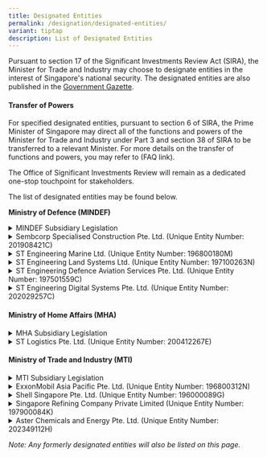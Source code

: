 ```yaml
---
title: Designated Entities
permalink: /designation/designated-entities/
variant: tiptap
description: List of Designated Entities
---
```

<p>Pursuant to section 17 of the Significant Investments Review Act (SIRA),
the Minister for Trade and Industry may choose to designate entities in
the interest of Singapore's national security. The designated entities
are also published in the <a href="https://www.egazette.gov.sg/" rel="noopener nofollow" target="_blank">Government Gazette</a>.</p>
<h4><strong>Transfer of Powers</strong></h4>
<p>For specified designated entities, pursuant to section 6 of SIRA, the
Prime Minister of Singapore may direct all of the functions and powers
of the Minister for Trade and Industry under Part 3 and section 38 of SIRA
to be transferred to a relevant Minister. For more details on the transfer
of functions and powers, you may refer to (FAQ link).</p>
<p>The Office of Significant Investments Review will remain as a dedicated
one-stop touchpoint for stakeholders.</p>
<p>The list of designated entities may be found below.</p>
<p><strong>Ministry of Defence (MINDEF)</strong>
</p>
<div data-type="detailGroup" class="isomer-accordion isomer-accordion-white">
<details class="isomer-details">
<summary>MINDEF Subsidiary Legislation</summary>
<div data-type="detailsContent" class="isomer-details-content">
<p><em>(To be updated)</em>
</p>
</div>
</details>
<details class="isomer-details">
<summary>Sembcorp Specialised Construction Pte. Ltd. (Unique Entity Number: 201908421C)</summary>
<div data-type="detailsContent" class="isomer-details-content">
<p></p>
<table style="minWidth: 50px">
<colgroup>
<col>
<col>
</colgroup>
<tbody>
<tr>
<td rowspan="1" colspan="1">
<p><strong>Date of Designation</strong>
</p>
</td>
<td rowspan="1" colspan="1">
<p>31 May 2024
<br><a href="https://assets.egazette.gov.sg/2024/Government%20Gazette/Notices%20under%20other%20Acts/1731.pdf" rel="noopener nofollow" target="_blank">Information on Designation</a>
</p>
</td>
</tr>
<tr>
<td rowspan="1" colspan="1">
<p><strong>Date of Transfer</strong>
</p>
</td>
<td rowspan="1" colspan="1">
<p>26 Feb 2025</p>
</td>
</tr>
<tr>
<td rowspan="1" colspan="1">
<p><strong>Minister-in-charge</strong>
</p>
</td>
<td rowspan="1" colspan="1">
<p>Minister for Defence</p>
</td>
</tr>
</tbody>
</table>
</div>
</details>
<details class="isomer-details">
<summary>ST Engineering Marine Ltd. (Unique Entity Number: 196800180M)</summary>
<div data-type="detailsContent" class="isomer-details-content">
<p></p>
<p>Date of Designation: 31 May 2024
<br><a href="https://assets.egazette.gov.sg/2024/Government%20Gazette/Notices%20under%20other%20Acts/1731.pdf" rel="noopener noreferrer nofollow" target="_blank">Information on Designation</a>
</p>
<p></p>
<p>Date of Transfer: 26 Feb 2025</p>
<p></p>
<p>Minister-in-charge: Minister for Defence</p>
</div>
</details>
<details class="isomer-details">
<summary>ST Engineering Land Systems Ltd. (Unique Entity Number: 197100263N)</summary>
<div data-type="detailsContent" class="isomer-details-content">
<p></p>
<p>Date of Designation: 31 May 2024
<br><a href="https://assets.egazette.gov.sg/2024/Government%20Gazette/Notices%20under%20other%20Acts/1731.pdf" rel="noopener noreferrer nofollow" target="_blank">Information on Designation</a>
</p>
<p></p>
<p>Date of Transfer: 26 Feb 2025</p>
<p></p>
<p></p>
<p>Minister-in-charge: Minister for Defence</p>
</div>
</details>
<details class="isomer-details">
<summary>ST Engineering Defence Aviation Services Pte. Ltd. (Unique Entity Number:
197501559C)</summary>
<div data-type="detailsContent" class="isomer-details-content">
<p></p>
<p>Date of Designation: 31 May 2024
<br><a href="https://assets.egazette.gov.sg/2024/Government%20Gazette/Notices%20under%20other%20Acts/1731.pdf" rel="noopener noreferrer nofollow" target="_blank">Information on Designation</a>
</p>
<p></p>
<p>Date of Transfer: 26 Feb 2025</p>
<p></p>
<p></p>
<p>Minister-in-charge: Minister for Defence</p>
</div>
</details>
<details class="isomer-details">
<summary>ST Engineering Digital Systems Pte. Ltd. (Unique Entity Number: 202029257C)</summary>
<div data-type="detailsContent" class="isomer-details-content">
<p></p>
<p>Date of Designation: 31 May 2024
<br><a href="https://assets.egazette.gov.sg/2024/Government%20Gazette/Notices%20under%20other%20Acts/1731.pdf" rel="noopener noreferrer nofollow" target="_blank">Information on Designation</a>
</p>
<p></p>
<p>Date of Transfer: 26 Feb 2025</p>
<p></p>
<p></p>
<p>Minister-in-charge: Minister for Defence</p>
</div>
</details>
</div>
<h4><strong>Ministry of Home Affairs (MHA)</strong></h4>
<div data-type="detailGroup" class="isomer-accordion isomer-accordion-white">
<details class="isomer-details">
<summary>MHA Subsidiary Legislation</summary>
<div data-type="detailsContent" class="isomer-details-content">
<p><em>(To be updated)</em>
</p>
</div>
</details>
<details class="isomer-details">
<summary>ST Logistics Pte. Ltd. (Unique Entity Number: 200412267E)</summary>
<div data-type="detailsContent" class="isomer-details-content">
<p></p>
<p>Date of Designation: 31 May 2024
<br><a href="https://assets.egazette.gov.sg/2024/Government%20Gazette/Notices%20under%20other%20Acts/1731.pdf" rel="noopener noreferrer nofollow" target="_blank">Information on Designation</a>
</p>
<p></p>
<p>Date of Transfer: 26 Feb 2025</p>
<p></p>
<p>Minister-in-charge: Minister for Home Affairs</p>
</div>
</details>
</div>
<h4><strong>Ministry of Trade and Industry (MTI)</strong></h4>
<div data-type="detailGroup" class="isomer-accordion isomer-accordion-white">
<details class="isomer-details">
<summary>MTI Subsidiary Legislation</summary>
<div data-type="detailsContent" class="isomer-details-content">
<p></p>
</div>
</details>
<details class="isomer-details">
<summary>ExxonMobil Asia Pacific Pte. Ltd. (Unique Entity Number: 196800312N)</summary>
<div data-type="detailsContent" class="isomer-details-content">
<p></p>
<p>Date of Designation: 31 May 2024
<br><a href="https://assets.egazette.gov.sg/2024/Government%20Gazette/Notices%20under%20other%20Acts/1731.pdf" rel="noopener noreferrer nofollow" target="_blank">Information on Designation</a>
</p>
<p></p>
<p>Date of Exemption: 31 May 2024
<br><a href="https://assets.egazette.gov.sg/2024/Legislative%20Supplements/Subsidiary%20Legislation%20Supplement/468.pdf" rel="noopener noreferrer nofollow" target="_blank">Information on Exemption</a>
</p>
<p></p>
<p>Minister-in-charge: Minister for Trade and Industry</p>
</div>
</details>
<details class="isomer-details">
<summary>Shell Singapore Pte. Ltd. (Unique Entity Number: 196000089G)</summary>
<div data-type="detailsContent" class="isomer-details-content">
<p></p>
<p>Date of Designation: 31 May 2024
<br><a href="https://assets.egazette.gov.sg/2024/Government%20Gazette/Notices%20under%20other%20Acts/1731.pdf" rel="noopener noreferrer nofollow" target="_blank">Information on Designation</a>
</p>
<p></p>
<p>Date of Exemption: 31 May 2024</p>
<p><a href="https://assets.egazette.gov.sg/2024/Legislative%20Supplements/Subsidiary%20Legislation%20Supplement/469.pdf" rel="noopener noreferrer nofollow" target="_blank">Information on Exemption</a>
<br>
<br>Minister-in-charge: Minister for Trade and Industry</p>
</div>
</details>
<details class="isomer-details">
<summary>Singapore Refining Company Private Limited (Unique Entity Number: 197900084K)</summary>
<div data-type="detailsContent" class="isomer-details-content">
<p></p>
<p>Date of Designation: 31 May 2024
<br><a href="https://assets.egazette.gov.sg/2024/Government%20Gazette/Notices%20under%20other%20Acts/1731.pdf" rel="noopener noreferrer nofollow" target="_blank">Information on Designation</a>
<br>
<br>Minister-in-charge: Minister for Trade and Industry</p>
</div>
</details>
<details class="isomer-details">
<summary>Aster Chemicals and Energy Pte. Ltd. (Unique Entity Number: 202349112H)</summary>
<div data-type="detailsContent" class="isomer-details-content">
<p></p>
<p>Date of Designation: 21 November 2024
<br><a href="https://assets.egazette.gov.sg/2024/Government%20Gazette/Notices%20under%20other%20Acts/3795.pdf" rel="noopener nofollow" target="_blank">Information on Designation</a>
<br>
<br>Minister-in-charge: Minister for Trade and Industry</p>
</div>
</details>
</div>
<p></p>
<p><em>Note: Any formerly designated entities will also be listed on this page.</em>
</p>
<p></p>